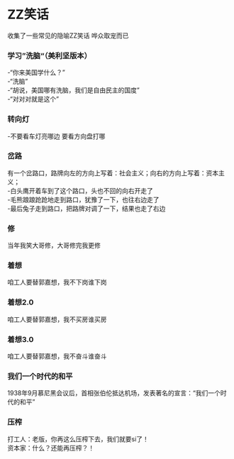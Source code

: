 # ZZ笑话
收集了一些常见的隐喻ZZ笑话 哗众取宠而已

### 学习”洗脑“（美利坚版本）
-“你来美国学什么？”<br/>
-“洗脑”<br/>
-“胡说，美国哪有洗脑，我们是自由民主的国度”<br/>
-“对对对就是这个”<br/>

### 转向灯
-不要看车灯亮哪边 要看方向盘打哪

### 岔路
有一个岔路口，路牌向左的方向上写着：社会主义；向右的方向上写着：资本主义；<br/>
-白头鹰开着车到了这个路口，头也不回的向右开走了<br/>
-毛熊踉踉跄跄地走到路口，犹豫了一下，也往右边走了<br/>
-最后兔子走到路口，把路牌对调了一下，结果也走了右边<br/>

### 修
当年我笑大哥修，大哥修完我更修

### 着想
咱工人要替郭嘉想，我不下岗谁下岗

### 着想2.0
咱工人要替郭嘉想，我不买房谁买房

### 着想3.0
咱工人要替郭嘉想，我不奋斗谁奋斗

### 我们一个时代的和平
1938年9月慕尼黑会议后，首相张伯伦抵达机场，发表著名的宣言：“我们一个时代的和平”

### 压榨
打工人：老版，你再这么压榨下去，我们就要si了！<br/>
资本家：什么？还能再压榨？！